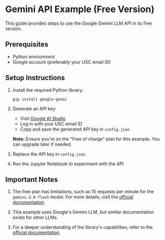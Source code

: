 # Gemini API Example (Free Version)

This guide provides steps to use the Google Gemini LLM API in its free version.

## Prerequisites

- Python environment
- Google account (preferably your USC email ID)

## Setup Instructions

1. Install the required Python library:
   ```
   pip install google-genai
   ```

2. Generate an API key:
   - Visit [Google AI Studio](https://aistudio.google.com/apikey)
   - Log in with your USC email ID
   - Copy and save the generated API key in `config.json`

   **Note:** Ensure you're on the "Free of charge" plan for this example. You can upgrade later if needed.

3. Replace the API key in `config.json`

4. Run the Jupyter Notebook to experiment with the API

## Important Notes

1. The free plan has limitations, such as 15 requests per minute for the `gemini-2.0-flash` model. For more details, visit the [official documentation](https://ai.google.dev/gemini-api/docs).

2. This example uses Google's Gemini LLM, but similar documentation exists for other LLMs.

3. For a deeper understanding of the library's capabilities, refer to the [official documentation](https://github.com/googleapis/python-genai?tab=readme-ov-file). 